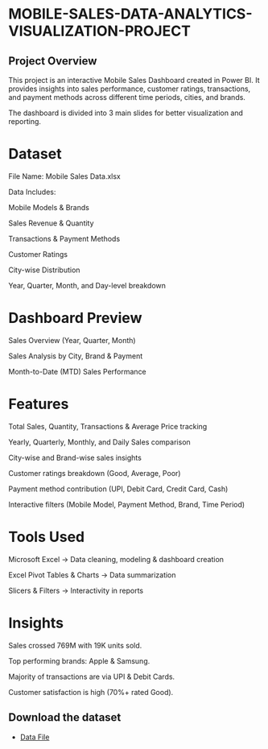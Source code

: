 # MOBILE-SALES-DATA-ANALYTICS-VISUALIZATION-PROJECT
## Project Overview

This project is an interactive Mobile Sales Dashboard created in Power BI.
It provides insights into sales performance, customer ratings, transactions, and payment methods across different time periods, cities, and brands.

The dashboard is divided into 3 main slides for better visualization and reporting.

# Dataset

File Name: Mobile Sales Data.xlsx

Data Includes:

Mobile Models & Brands

Sales Revenue & Quantity

Transactions & Payment Methods

Customer Ratings

City-wise Distribution

Year, Quarter, Month, and Day-level breakdown

# Dashboard Preview

Sales Overview (Year, Quarter, Month)

Sales Analysis by City, Brand & Payment

Month-to-Date (MTD) Sales Performance

# Features

Total Sales, Quantity, Transactions & Average Price tracking

Yearly, Quarterly, Monthly, and Daily Sales comparison

City-wise and Brand-wise sales insights

Customer ratings breakdown (Good, Average, Poor)

Payment method contribution (UPI, Debit Card, Credit Card, Cash)

Interactive filters (Mobile Model, Payment Method, Brand, Time Period)

# Tools Used

Microsoft Excel → Data cleaning, modeling & dashboard creation

Excel Pivot Tables & Charts → Data summarization

Slicers & Filters → Interactivity in reports

# Insights

Sales crossed 769M with 19K units sold.

Top performing brands: Apple & Samsung.

Majority of transactions are via UPI & Debit Cards.

Customer satisfaction is high (70%+ rated Good).

## Download the dataset
- <a href="https://github.com/Badal214112-gif/MOBILE-SALES-DATA-ANALYTICS-VISUALIZATION-PROJECT/blob/main/Mobile%20Sales%20Data.xlsx">Data File</a>




